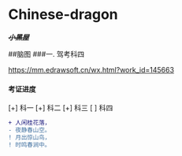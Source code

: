 # Chinese-dragon

***~~_小黑屋_~~***



##脑图
###一. 驾考科四

https://mm.edrawsoft.cn/wx.html?work_id=145663


#### 考证进度

  [+] 科一
  [+] 科二
  [+] 科三
  [ ] 科四

```diff
+ 人闲桂花落，
- 夜静春山空。
! 月出惊山鸟，
! 时鸣春涧中。

